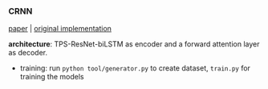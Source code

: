### CRNN 
[paper](https://arxiv.org/pdf/1507.05717.pdf) | [original implementation](https://github.com/bgshih/crnn)

__architecture__: TPS-ResNet-biLSTM as encoder and a forward attention layer as decoder.

* training: run ```python tool/generator.py``` to create dataset, `train.py` for training the models
